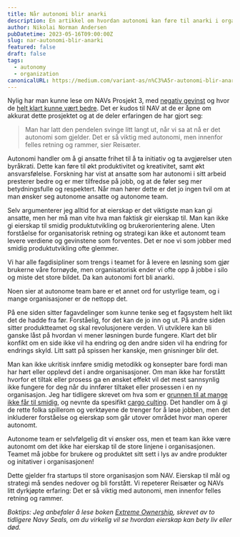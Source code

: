 ```yaml
---
title: Når autonomi blir anarki
description: En artikkel om hvordan autonomi kan føre til anarki i organisasjoner.
author: Nikolai Norman Andersen
pubDatetime: 2023-05-16T09:00:00Z
slug: nar-autonomi-blir-anarki
featured: false
draft: false
tags:
  - autonomy
  - organization
canonicalURL: https://medium.com/variant-as/n%C3%A5r-autonomi-blir-anarki-da15abc806b0
---
```


Nylig har man kunne lese om NAVs Prosjekt 3, med [negativ gevinst](https://www.digi.no/artikler/nav-prosjekt-med-negativ-gevinst-derfor-gikk-det-galt/532656) og hvor de [helt klart kunne vært bedre](https://www.digi.no/artikler/navs-it-sjef-om-it-sprekken-vi-kunne-helt-klart-vaert-bedre/532378). Det er kudos til NAV at de er åpne om akkurat dette prosjektet og at de deler erfaringen de har gjort seg:

> Man har latt den pendelen svinge litt langt ut, når vi sa at nå er det autonomi som gjelder. Det er så viktig med autonomi, men innenfor felles retning og rammer, sier Reisæter.

Autonomi handler om å gi ansatte frihet til å ta initiativ og ta avgjørelser uten byråkrati. Dette kan føre til økt produktivitet og kreativitet, samt økt ansvarsfølelse. Forskning har vist at ansatte som har autonomi i sitt arbeid presterer bedre og er mer tilfredse på jobb, og at de føler seg mer betydningsfulle og respektert. Når man hører dette er det jo ingen tvil om at man ønsker seg autonome ansatte og autonome team.

Selv argumenterer jeg alltid for at eierskap er det viktigste man kan gi ansatte, men her må man vite hva man faktisk gir eierskap til. Man kan ikke gi eierskap til smidig produktutvikling og brukerorientering alene. Uten forståelse for organisatorisk retning og strategi kan ikke et autonomt team levere verdiene og gevinstene som forventes. Det er noe vi som jobber med smidig produktutvikling ofte glemmer.

Vi har alle fagdisipliner som trengs i teamet for å levere en løsning som gjør brukerne våre fornøyde, men organisatorisk ender vi ofte opp å jobbe i silo og miste det store bildet. Da kan autonomi fort bli anarki.

Noen sier at autonome team bare er et annet ord for ustyrlige team, og i mange organisasjoner er de nettopp det.

På ene siden sitter fagavdelinger som kunne tenke seg et fagsystem helt likt det de hadde fra før. Forståelig, for det kan de jo inn og ut. På andre siden sitter produktteamet og skal revolusjonere verden. Vi utviklere kan bli ganske låst på hvordan vi mener løsningen burde fungere. Klart det blir konfikt om en side ikke vil ha endring og den andre siden vil ha endring for endrings skyld. Litt satt på spissen her kanskje, men gnisninger blir det.

Man kan ikke ukritisk innføre smidig metodikk og konsepter bare fordi man har hørt eller opplevd det i andre organisasjoner. Om man ikke har forstått hvorfor et tiltak eller prosess ga en ønsket effekt vil det mest sannsynlig ikke fungere for deg når du innfører tiltaket eller prosessen i en ny organisasjon. Jeg har tidligere skrevet om hva som er [grunnen til at mange ikke får til smidig](https://blog.variant.no/grunnen-til-at-du-ikke-f%C3%A5r-til-smidig-er-fordi-du-fokuserer-p%C3%A5-feil-ting-a890640553ea), og nevnte da spesifikt [cargo culting](https://en.wikipedia.org/wiki/Cargo_cult). Det handler om å gi de rette folka spillerom og verktøyene de trenger for å løse jobben, men det inkluderer forståelse og eierskap som går utover området hvor man operer autonomt.

Autonome team er selvfølgelig dit vi ønsker oss, men et team kan ikke være autonomt om det ikke har eierskap til de store linjene i organisasjonen. Teamet må jobbe for brukere og produktet sitt sett i lys av andre produkter og initativer i organisasjonen!

Dette gjelder fra startups til store organisasjon som NAV. Eierskap til mål og strategi må sendes nedover og bli forstått. Vi repeterer Reisæter og NAVs litt dyrkjøpte erfaring: Det er så viktig med autonomi, men innenfor felles retning og rammer.

_Boktips: Jeg anbefaler å lese boken [Extreme Ownership](https://www.amazon.com/Extreme-Ownership-U-S-Navy-SEALs-ebook/dp/B0739PYQSS/), skrevet av to tidligere Navy Seals, om du virkelig vil se hvordan eierskap kan bety liv eller død._
